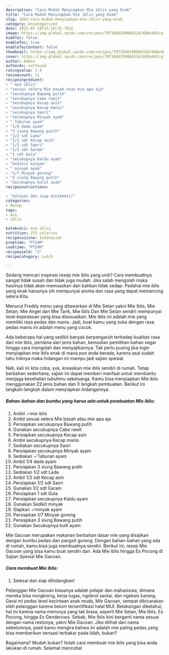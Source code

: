 ```yaml
---
description: "Cara Mudah Menyiapkan Mie iblis yang Enak"
title: "Cara Mudah Menyiapkan Mie iblis yang Enak"
slug: 1042-cara-mudah-menyiapkan-mie-iblis-yang-enak
category: Uncategorized
date: 2022-07-18T15:10:32.763Z
image: https://img-global.cpcdn.com/recipes/79718d81990b632d/680x482cq70/mie-iblis-foto-resep-utama.jpg
hideToc: false
enableToc: true
enableTocContent: false
thumbnail: https://img-global.cpcdn.com/recipes/79718d81990b632d/680x482cq70/mie-iblis-foto-resep-utama.jpg
cover: https://img-global.cpcdn.com/recipes/79718d81990b632d/680x482cq70/mie-iblis-foto-resep-utama.jpg
author: Admin
authorAv: notfound
ratingvalue: 3.4
reviewcount: 11
recipeingredient:
- " mie iblis"
- "sesuai selera Mie basah atau mie apa aja"
- "secukupnya Bawang putih"
- "secukupnya Cabe rawit"
- "secukupnya Kecap asin"
- "secukupnya Kecap manis"
- "secukupnya Saori"
- "secukupnya Minyak ayam"
- " Taburan ayam"
- "1/4 dada ayam"
- "3 siung Bawang putih"
- "1/2 sdt Lada"
- "1/2 sdt Kecap asin"
- "1/2 sdt Saori"
- "1/2 sdt Garam"
- "1 sdt Gula"
- "secukupnya Kaldu ayam"
- "Sedikit minyak"
- " minyak ayam"
- "1/7 Minyak goreng"
- "3 siung Bawang putih"
- "Secukupnya kulit ayam"
recipeinstructions:

- "Selesai dan siap dinikmati!"
categories:
- Resep
tags:
- mie
- iblis

katakunci: mie iblis 
nutrition: 273 calories
recipecuisine: Indonesian
preptime: "PT24M"
cooktime: "PT39M"
recipeyield: "3"
recipecategory: Lunch

---
```





Sedang mencari inspirasi resep mie iblis yang unik? Cara membuatnya sangat tidak susah dan tidak juga mudah. Jika salah mengolah maka hasilnya tidak akan memuaskan dan bahkan tidak sedap. Padahal mie iblis yang enak harusnya sih mempunyai aroma dan rasa yang dapat memancing selera Kita.





Menurut Freddy menu yang ditawarkan di Mie Setan yakni Mie Iblis, Mie Setan, Mie Angel dan Mie Tarik, Mie Iblis Dan Mie Setan sendiri mempunyai level kepedasan yang bisa disesuaikan. Mie iblis ini adalah mie yang memiliki rasa pedas dan manis. Jadi, buat kamu yang suka dengan rasa pedas manis ini adalah menu yang cocok.

Ada beberapa hal yang sedikit banyak berpengaruh terhadap kualitas rasa dari mie iblis, pertama dari jenis bahan, kemudian pemilihan bahan segar hingga cara mengolah dan menyajikannya. Tak perlu pusing jika ingin menyiapkan mie iblis enak di mana pun anda berada, karena asal sudah tahu triknya maka hidangan ini mampu jadi sajian spesial.






Nah, kali ini kita coba, yuk, kreasikan mie iblis sendiri di rumah. Tetap berbahan sederhana, sajian ini dapat memberi manfaat untuk membantu menjaga kesehatan tubuhmu sekeluarga. Kamu bisa menyiapkan Mie iblis menggunakan 22 jenis bahan dan 0 langkah pembuatan. Berikut ini langkah-langkah dalam menyiapkan hidangannya.

<!--inarticleads1-->

##### Bahan-bahan dan bumbu yang harus ada untuk pembuatan Mie iblis:

1. Ambil  ✓mie iblis
1. Ambil sesuai selera Mie basah atau mie apa aja
1. Persiapkan secukupnya Bawang putih
1. Gunakan secukupnya Cabe rawit
1. Persiapkan secukupnya Kecap asin
1. Ambil secukupnya Kecap manis
1. Sediakan secukupnya Saori
1. Persiapkan secukupnya Minyak ayam
1. Sediakan  ✓Taburan ayam
1. Ambil 1/4 dada ayam
1. Persiapkan 3 siung Bawang putih
1. Sediakan 1/2 sdt Lada
1. Ambil 1/2 sdt Kecap asin
1. Persiapkan 1/2 sdt Saori
1. Gunakan 1/2 sdt Garam
1. Persiapkan 1 sdt Gula
1. Persiapkan secukupnya Kaldu ayam
1. Gunakan Sedikit minyak
1. Siapkan  ✓minyak ayam
1. Persiapkan 1/7 Minyak goreng
1. Persiapkan 3 siung Bawang putih
1. Gunakan Secukupnya kulit ayam


Mie Gacoan merupakan makanan berbahan dasar mie yang disajikan dengan bumbu pedas dan pangsit goreng. Dengan bahan-bahan yang ada di rumah, kamu bisa juga membuatnya sendiri. Berikut ini, resep Mie Gacoan yang bisa kamu buat sendiri dan. Ada Mie Iblis hingga Es Pocong di Sajian Spesial Mie Gacoan. 

<!--inarticleads2-->

##### Cara membuat Mie iblis:


1. Selesai dan siap dihidangkan!

Pelanggan Mie Gacoan biasanya adalah pelajar dan mahasiswa, dimana mereka bisa nongkrong, kerja tugas, ngobrol santai, dan ngeksis bareng. Gerai mi pedas level kecintaan anak muda, Mie Gacoan, sempat dibicarakan oleh pelanggan karena belum tersertifikasi halal MUI. Belakangan diketahui, hal ini karena nama menunya yang tak biasa, seperti Mie Setan, Mie Iblis, Es Pocong, hingga Es Genderuwo. Sebab, Mie Iblis kini berganti nama sesuai dengan nama restonya, yakni Mie Gacoan. Jika dilihat dari nama sebelumnya, pasti kamu mengira bahwa ini adalah mie paling pedas yang bisa memberikan sensasi terbakar pada lidah, bukan? 

Bagaimana? Mudah bukan? Itulah cara membuat mie iblis yang bisa anda lakukan di rumah. Selamat mencoba!
